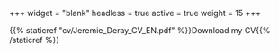 +++
widget = "blank"
headless = true
active = true
weight = 15
+++

{{% staticref "cv/Jeremie_Deray_CV_EN.pdf" %}}Download my CV{{% /staticref %}}
